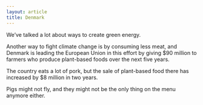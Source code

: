 ```yaml
---
layout: article
title: Denmark
---
```


We’ve talked a lot about ways to create green energy.

Another way to fight climate change is by consuming less meat, and Denmark is leading the European Union in this effort by giving $90 million to farmers who produce plant-based foods over the next five years.

The country eats a lot of pork, but the sale of plant-based food there has increased by $8 million in two years.

Pigs might not fly, and they might not be the only thing on the menu anymore either.
